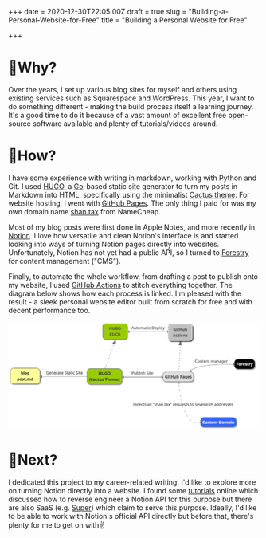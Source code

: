+++
date = 2020-12-30T22:05:00Z
draft = true
slug = "Building-a-Personal-Website-for-Free"
title = "Building a Personal Website for Free"

+++
# 📎Why?

Over the years, I set up various blog sites for myself and others using existing services such as Squarespace and WordPress. This year, I want to do something different - making the build process itself a learning journey. It's a good time to do it because of a vast amount of excellent free open-source software available and plenty of tutorials/videos around. 

# 📖How?

I have some experience with writing in markdown, working with Python and Git. I used [HUGO](https://gohugo.io/), a [Go](https://golang.org/)-based static site generator to turn my posts in Markdown into HTML, specifically using the minimalist [Cactus theme](https://themes.gohugo.io/hugo-theme-cactus/). For website hosting, I went with [GitHub Pages](https://pages.github.com/). The only thing I paid for was my own domain name [shan.tax](http://shan.tax) from NameCheap.

Most of my blog posts were first done in Apple Notes, and more recently in [Notion](https://www.notion.so). I love how versatile and clean Notion's interface is and started looking into ways of turning Notion pages directly into websites. Unfortunately, Notion has not yet had a public API, so I turned to [Forestry](https://forestry.io/) for content management ("CMS").

Finally, to automate the whole workflow, from drafting a post to publish onto my website, I used [GitHub Actions](https://docs.github.com/en/free-pro-team@latest/actions) to stitch everything together. The diagram below shows how each process is linked. I'm pleased with the result - a sleek personal website editor built from scratch for free and with decent performance too.

![](/uploads/website_building.png)

# 📮Next?

I dedicated this project to my career-related writing. I'd like to explore more on turning Notion directly into a website. I found some [tutorials](https://blog.kowalczyk.info/article/88aee8f43620471aa9dbcad28368174c/how-i-reverse-engineered-notion-api.html) online which discussed how to reverse engineer a Notion API for this purpose but there are also SaaS (e.g. [Super](https://super.so/)) which claim to serve this purpose. Ideally, I'd like to be able to work with Notion's official API directly but before that, there's plenty for me to get on with✌️